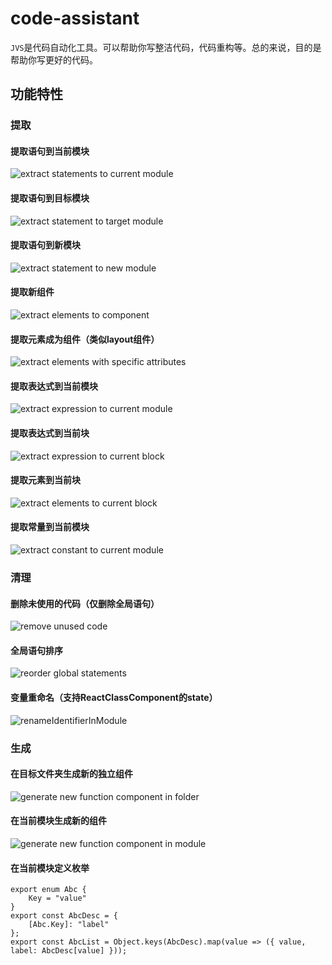 # code-assistant

`JVS`是代码自动化工具。可以帮助你写整洁代码，代码重构等。总的来说，目的是帮助你写更好的代码。

## 功能特性

### 提取

#### 提取语句到当前模块

![extract statements to current module](https://raw.githubusercontent.com/Foreinyel/code-assistant/main/how-to-use/extract.statements.toCurrentModule.gif)

#### 提取语句到目标模块

![extract statement to target module](https://raw.githubusercontent.com/Foreinyel/code-assistant/main/how-to-use/extract.statement.toTargetModule.gif)

#### 提取语句到新模块

![extract statement to new module](https://raw.githubusercontent.com/Foreinyel/code-assistant/main/how-to-use/extract.statement.toNewModule.gif)

#### 提取新组件

![extract elements to component](https://raw.githubusercontent.com/Foreinyel/code-assistant/main/how-to-use/extract.elements.toComponent.gif)

#### 提取元素成为组件（类似layout组件）

![extract elements with specific attributes](https://raw.githubusercontent.com/Foreinyel/code-assistant/main/how-to-use/extract.elementWithSpecifiedAttributes.toComponent.gif)

#### 提取表达式到当前模块

![extract expression to current module](https://raw.githubusercontent.com/Foreinyel/code-assistant/main/how-to-use/extract.expression.toCurrentModule.gif)

#### 提取表达式到当前块

![extract expression to current block](https://raw.githubusercontent.com/Foreinyel/code-assistant/main/how-to-use/extract.expression.toCurrentBlock.gif)

#### 提取元素到当前块

![extract elements to current block](https://raw.githubusercontent.com/Foreinyel/code-assistant/main/how-to-use/extract.elements.toCurrentBlock.gif)

#### 提取常量到当前模块

![extract constant to current module](https://raw.githubusercontent.com/Foreinyel/code-assistant/main/how-to-use/extract.constant.toCurrentModule.gif)

### 清理

#### 删除未使用的代码（仅删除全局语句）

![remove unused code](https://raw.githubusercontent.com/Foreinyel/code-assistant/main/how-to-use/removeUnusedCode.gif)

#### 全局语句排序

![reorder global statements](https://raw.githubusercontent.com/Foreinyel/code-assistant/main/how-to-use/reorderGlobalStatements.gif)

#### 变量重命名（支持ReactClassComponent的state）

![renameIdentifierInModule](https://raw.githubusercontent.com/Foreinyel/code-assistant/main/how-to-use/renameIdentifierInModule.gif)

### 生成

#### 在目标文件夹生成新的独立组件

![generate new function component in folder](https://raw.githubusercontent.com/Foreinyel/code-assistant/main/how-to-use/generate.newFunctionComponent.inFolder.gif)

#### 在当前模块生成新的组件

![generate new function component in module](https://raw.githubusercontent.com/Foreinyel/code-assistant/main/how-to-use/generate.newFunctionComponent.inModule.gif)

#### 在当前模块定义枚举

```
export enum Abc {
    Key = "value"
}
export const AbcDesc = {
    [Abc.Key]: "label"
};
export const AbcList = Object.keys(AbcDesc).map(value => ({ value, label: AbcDesc[value] }));

```
